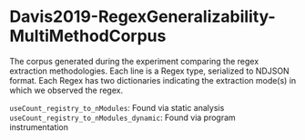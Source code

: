 # Davis2019-RegexGeneralizability-MultiMethodCorpus

The corpus generated during the experiment comparing the regex extraction methodologies.
Each line is a Regex type, serialized to NDJSON format.
Each Regex has two dictionaries indicating the extraction mode(s) in which we observed the regex.

`useCount_registry_to_nModules`: Found via static analysis
`useCount_registry_to_nModules_dynamic`: Found via program instrumentation
